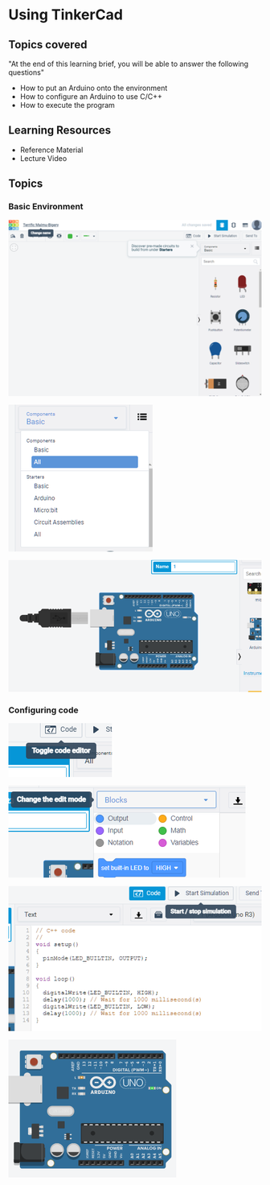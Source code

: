 # Using TinkerCad

## Topics covered

"At the end of this learning brief, you will be able to answer the following questions"

* How to put an Arduino onto the environment
* How to configure an Arduino to use C/C++
* How to execute the program

## Learning Resources

* Reference Material
* Lecture Video

## Topics

### Basic Environment

![](2022-02-27-13-07-29.png)

![](2022-02-27-13-07-47.png)

![](2022-02-27-13-08-13.png)

### Configuring code

![](2022-02-27-13-08-36.png)

![](2022-02-27-13-08-47.png)

![](2022-02-27-13-09-03.png)

![](2022-02-27-13-09-35.png)
